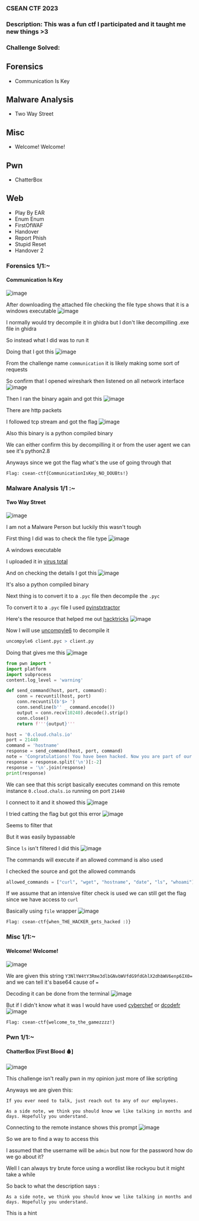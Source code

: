 <h3> CSEAN CTF 2023 </h3>

### Description: This was a fun ctf I participated and it taught me new things >3

<h3> Challenge Solved: </h3>

## Forensics
-  Communication Is Key

## Malware Analysis
-  Two Way Street

## Misc
-  Welcome! Welcome!

## Pwn
-  ChatterBox

## Web
- Play By EAR 
- Enum Enum 
- FirstOfWAF  
- Handover
- Report Phish 
- Stupid Reset
- Handover 2


### Forensics 1/1:~

#### Communication Is Key
![image](https://github.com/h4ckyou/h4ckyou.github.io/assets/127159644/5e2a7a4f-40a9-44c6-b0c2-48a00ebf1d39)

After downloading the attached file checking the file type shows that it is a windows executable
![image](https://github.com/h4ckyou/h4ckyou.github.io/assets/127159644/38f3d7e1-a260-4a34-bcd6-713f82f383b4)

I normally would try decompile it in ghidra but I don't like decompilling .exe file in ghidra 

So instead what I did was to run it

Doing that I got this
![image](https://github.com/h4ckyou/h4ckyou.github.io/assets/127159644/0e868522-6cf0-45ed-9bbc-c025f7587896)

From the challenge name `communication` it is likely making some sort of requests 

So confirm that I opened wireshark then listened on all network interface
![image](https://github.com/h4ckyou/h4ckyou.github.io/assets/127159644/5ddbf73a-26a9-4def-8b27-755ea49f2e1d)

Then I ran the binary again and got this 
![image](https://github.com/h4ckyou/h4ckyou.github.io/assets/127159644/b51361d1-2c72-4296-87f0-d789b6b1a25a)

There are http packets

I followed tcp stream and got the flag
![image](https://github.com/h4ckyou/h4ckyou.github.io/assets/127159644/6a7f6316-899c-4db6-8296-31b503929c35)

Also this binary is a python compiled binary

We can either confirm this by decompilling it or from the user agent we can see it's python2.8

Anyways since we got the flag what's the use of going through that

```
Flag: csean-ctf{CommunicationIsKey_NO_DOUBts!}
```

### Malware Analysis 1/1 :~

#### Two Way Street 
![image](https://github.com/h4ckyou/h4ckyou.github.io/assets/127159644/9e14da56-e726-4b2e-a2e7-01b80b52c0a3)

I am not a Malware Person but luckily this wasn't tough

First thing I did was to check the file type
![image](https://github.com/h4ckyou/h4ckyou.github.io/assets/127159644/14bd9c92-644e-4f09-b48c-70ba48d3993d)

A windows executable

I uploaded it in [virus total](https://www.virustotal.com/gui/home/upload) 

And on checking the details I got this
![image](https://github.com/h4ckyou/h4ckyou.github.io/assets/127159644/e14ded4d-0318-4444-b78d-7dcba8b3e98b)

It's also a python compiled binary

Next thing is to convert it to a `.pyc` file then decompile the `.pyc` 

To convert it to a `.pyc` file I used [pyinstxtractor](https://github.com/extremecoders-re/pyinstxtractor) 

Here's the resource that helped me out [hacktricks](https://book.hacktricks.xyz/generic-methodologies-and-resources/basic-forensic-methodology/specific-software-file-type-tricks/.pyc) 
![image](https://github.com/h4ckyou/h4ckyou.github.io/assets/127159644/80d555e4-769d-4c78-a77c-ca8898f08f0a)

Now I will use [uncompyle6](https://pypi.org/project/uncompyle6/) to decompile it

```r
uncompyle6 client.pyc > client.py
```

Doing that gives me this
![image](https://github.com/h4ckyou/h4ckyou.github.io/assets/127159644/592012df-889d-4529-9ffd-b4a5700bf80b)

```python
from pwn import *
import platform
import subprocess
content.log_level = 'warning'

def send_command(host, port, command):
    conn = recvuntil(host, port)
    conn.recvuntil(b'$> ')
    conn.sendline(b'' _ command.encode())
    output = conn.recv(10240).decode().strip()
    conn.close()
    return f'''{output}'''

host = '0.cloud.chals.io'
port = 21440
command = 'hostname'
response = send_command(host, port, command)
note = 'Congratulations! You have been hacked. Now you are part of our mighty and growing botnets'
response = response.split('\n')[:-2]
response = '\n'.join(response)
print(response)
```

We can see that this script basically executes command on this remote instance `0.cloud.chals.io` running on port `21440`

I connect to it and it showed this
![image](https://github.com/h4ckyou/h4ckyou.github.io/assets/127159644/ad1f41d9-48a5-40b5-8e71-27f3a31576b6)

I tried catting the flag but got this error
![image](https://github.com/h4ckyou/h4ckyou.github.io/assets/127159644/d7ffd688-6429-42ab-979b-578d2e9cad50)

Seems to filter that

But it was easily bypassable 

Since `ls` isn't filtered I did this
![image](https://github.com/h4ckyou/h4ckyou.github.io/assets/127159644/57cefcd7-ac06-4c29-936b-bbb62f241eca)

The commands will execute if an allowed command is also used

I checked the source and got the allowed commands

```python
allowed_commands = ["curl", "wget", "hostname", "date", "ls", "whoami"]
```

If we assume that an intensive filter check is used we can still get the flag since we have access to `curl` 

Basically using `file` wrapper
![image](https://github.com/h4ckyou/h4ckyou.github.io/assets/127159644/102972b9-6eaa-4181-985a-6a5f2cbb9210)

```
Flag: csean-ctf{when_THE_HACKER_gets_hacked :)}
```

### Misc 1/1:~

#### Welcome! Welcome!
![image](https://github.com/h4ckyou/h4ckyou.github.io/assets/127159644/c44b22fe-1286-4904-b011-91b9ab7e965a)

We are given this string `Y3NlYW4tY3Rme3dlbGNvbWVfdG9fdGhlX2dhbWV6enp6IX0=` and we can tell it's base64 cause of `=` 

Decoding it can be done from the terminal
![image](https://github.com/h4ckyou/h4ckyou.github.io/assets/127159644/38cf17cb-7e39-4f51-9fa6-51a0f4e1f3c8)

But if I didn't know what it was I would have used [cyberchef](https://gchq.github.io/CyberChef/) or [dcodefr](https://www.dcode.fr/cipher-identifier)
![image](https://github.com/h4ckyou/h4ckyou.github.io/assets/127159644/752ccb44-86c1-4abf-837d-241ff46db2e0)

```
Flag: csean-ctf{welcome_to_the_gamezzzz!}
```

### Pwn 1/1:~

#### ChatterBox [First Blood 🩸]
![image](https://github.com/h4ckyou/h4ckyou.github.io/assets/127159644/6bb8ee28-f7ad-4803-a864-700b9a1e31a2)

This challenge isn't really pwn in my opinion just more of like scripting

Anyways we are given this:

```
If you ever need to talk, just reach out to any of our employees.

As a side note, we think you should know we like talking in months and days. Hopefully you understand.
```

Connecting to the remote instance shows this prompt
![image](https://github.com/h4ckyou/h4ckyou.github.io/assets/127159644/29c4cb02-fc71-4e12-9472-98f7bd319d04)

So we are to find a way to access this

I assumed that the username will be `admin` but now for the password how do we go about it?

Well I can always try brute force using a wordlist like rockyou but it might take a while

So back to what the description says :

```
As a side note, we think you should know we like talking in months and days. Hopefully you understand.
```

This is a hint 



